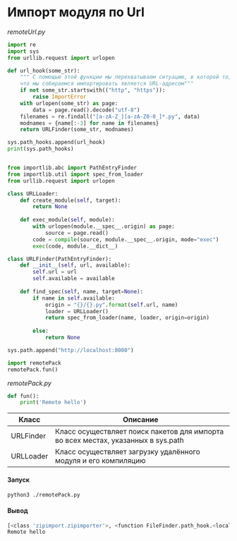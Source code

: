 # Импорт модуля по Url

_remoteUrl.py_
```python
import re
import sys
from urllib.request import urlopen

def url_hook(some_str):
    """ С помощью этой функции мы перехватываем ситуацию, в которой то,
    что мы собираемся импортировать является URL-адресом"""
    if not some_str.startswith(("http", "https")):
        raise ImportError
    with urlopen(some_str) as page:
        data = page.read().decode("utf-8")
    filenames = re.findall("[a-zA-Z_][a-zA-Z0-0_]*.py", data)
    modnames = {name[:-3] for name in filenames}
    return URLFinder(some_str, modnames)

sys.path_hooks.append(url_hook)
print(sys.path_hooks)


from importlib.abc import PathEntryFinder
from importlib.util import spec_from_loader
from urllib.request import urlopen

class URLLoader:
    def create_module(self, target):
        return None
    
    def exec_module(self, module):
        with urlopen(module.__spec__.origin) as page:
            source = page.read()
        code = compile(source, module.__spec__.origin, mode="exec")
        exec(code, module.__dict__)

class URLFinder(PathEntryFinder):
    def __init__(self, url, available):
        self.url = url
        self.available = available
        
    def find_spec(self, name, target=None):
        if name in self.available:
            origin = "{}/{}.py".format(self.url, name)
            loader = URLLoader()
            return spec_from_loader(name, loader, origin=origin)
        
        else:
            return None

sys.path.append("http://localhost:8000")

import remotePack
remotePack.fun() 
```

_remotePack.py_
```python
def fun():
	print('Remote hello')
```

Класс | Описание
------------ | -------------
URLFinder | Класс осуществляет поиск пакетов для импорта во всех местах, указанных в sys.path
URLLoader | Класс осуществляет загрузку удалённого модуля и его компиляцию

#### Запуск
```bash
python3 ./remotePack.py
```
#### Вывод
```bash
[<class 'zipimport.zipimporter'>, <function FileFinder.path_hook.<locals>.path_hook_for_FileFinder at 0x1057421e0>, <function url_hook at 0x105742268>]
Remote hello
```

